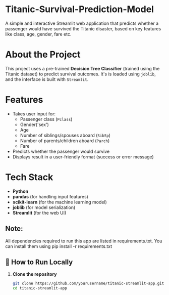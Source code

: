 # Titanic-Survival-Prediction-Model

A simple and interactive Streamlit web application that predicts whether a passenger would have survived the Titanic disaster, based on key features like class, age, gender, fare etc.

# About the Project

This project uses a pre-trained **Decision Tree Classifier** (trained using the Titanic dataset) to predict survival outcomes. 
It's is loaded using `joblib`, and the interface is built with `Streamlit`.

# Features

- Takes user input for:
  - Passenger class (`Pclass`)
  - Gender('sex')
  - Age
  - Number of siblings/spouses aboard (`SibSp`)
  - Number of parents/children aboard (`Parch`)
  - Fare
- Predicts whether the passenger would survive
- Displays result in a user-friendly format (success or error message)

# Tech Stack

- **Python**
- **pandas** (for handling input features)
- **scikit-learn** (for the machine learning model)
- **joblib** (for model serialization)
- **Streamlit** (for the web UI)


## Note: 
All dependencies required to run this app are listed in requirements.txt. You can install them using pip install -r requirements.txt
## 🚀 How to Run Locally

1. **Clone the repository**
   ```bash
   git clone https://github.com/yourusername/titanic-streamlit-app.git
   cd titanic-streamlit-app
